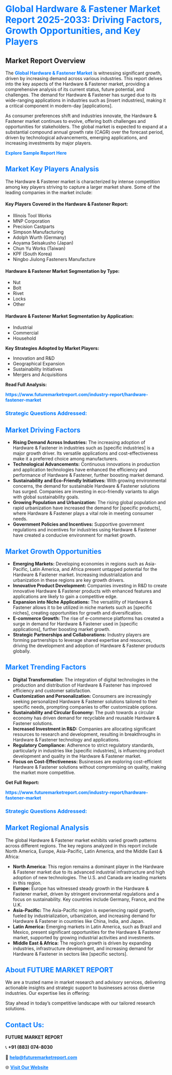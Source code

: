 <h1 style="color: #007BFF;">Global Hardware & Fastener Market Report 2025-2033: Driving Factors, Growth Opportunities, and Key Players</h1>

<section id="overview">
<h2>Market Report Overview</h2>
<p>The <a href="https://www.futuremarketreport.com/industry-report/hardware-fastener-market" style="color: #007BFF; text-decoration: none;"><strong>Global Hardware & Fastener Market</strong></a> is witnessing significant growth, driven by increasing demand across various industries. This report delves into the key aspects of the Hardware & Fastener market, providing a comprehensive analysis of its current status, future potential, and challenges. The demand for Hardware & Fastener has surged due to its wide-ranging applications in industries such as [insert industries], making it a critical component in modern-day [applications].</p>
<p>As consumer preferences shift and industries innovate, the Hardware & Fastener market continues to evolve, offering both challenges and opportunities for stakeholders. The global market is expected to expand at a substantial compound annual growth rate (CAGR) over the forecast period, driven by technological advancements, emerging applications, and increasing investments by major players.</p>
</section>

<section id="overview">
<p><a href="https://www.futuremarketreport.com/request-sample/reportId=28447" style="color: #007BFF; text-decoration: none;"><strong>Explore Sample Report Here</strong></a></p>
</section>

<section id="key-players">
<h2 style="color: #007BFF;">Market Key Players Analysis</h2>
<p>The Hardware & Fastener market is characterized by intense competition among key players striving to capture a larger market share. Some of the leading companies in the market include:</p>
<h4>Key Players Covered in the Hardware & Fastener Report:</h4>
<ul><li>Illinois Tool Works</li><li>MNP Corporation</li><li>Precision Castparts</li><li>Simpson Manufacturing</li><li>Adolph Wurth (Germany)</li><li>Aoyama Seisakusho (Japan)</li><li>Chun Yu Works (Taiwan)</li><li>KPF (South Korea)</li><li>Ningbo Jiulong Fasteners Manufacture</li></ul>
<h4>Hardware & Fastener Market Segmentation by Type:</h4>
<ul><li>Nut</li><li>Bolt</li><li>Rivet</li><li>Locks</li><li>Other</li></ul>

<h4>Hardware & Fastener Market Segmentation by Application:</h4>
<ul><li>Industrial</li><li>Commercial</li><li>Household</li></ul>
<p><strong>Key Strategies Adopted by Market Players:</strong></p>
<ul>
<li>Innovation and R&D</li>
<li>Geographical Expansion</li>
<li>Sustainability Initiatives</li>
<li>Mergers and Acquisitions</li>
</ul>
</section>

<section>
<p><strong>Read Full Analysis: </strong></p><a href="https://www.futuremarketreport.com/industry-report/hardware-fastener-market" style="color: #007BFF; text-decoration: none;"><strong>https://www.futuremarketreport.com/industry-report/hardware-fastener-market</strong></a>
<h3 style="color: #007BFF;">Strategic Questions Addressed:</h3>
</section>

<section id="driving-factors">
<h2 style="color: #007BFF;">Market Driving Factors</h2>
<ul>
<li><strong>Rising Demand Across Industries:</strong> The increasing adoption of Hardware & Fastener in industries such as [specific industries] is a major growth driver. Its versatile applications and cost-effectiveness make it a preferred choice among manufacturers.</li>
<li><strong>Technological Advancements:</strong> Continuous innovations in production and application technologies have enhanced the efficiency and performance of Hardware & Fastener, further boosting market demand.</li>
<li><strong>Sustainability and Eco-Friendly Initiatives:</strong> With growing environmental concerns, the demand for sustainable Hardware & Fastener solutions has surged. Companies are investing in eco-friendly variants to align with global sustainability goals.</li>
<li><strong>Growing Population and Urbanization:</strong> The rising global population and rapid urbanization have increased the demand for [specific products], where Hardware & Fastener plays a vital role in meeting consumer needs.</li>
<li><strong>Government Policies and Incentives:</strong> Supportive government regulations and incentives for industries using Hardware & Fastener have created a conducive environment for market growth.</li>
</ul>
</section>

<section id="growth-opportunities">
<h2 style="color: #007BFF;">Market Growth Opportunities</h2>
<ul>
<li><strong>Emerging Markets:</strong> Developing economies in regions such as Asia-Pacific, Latin America, and Africa present untapped potential for the Hardware & Fastener market. Increasing industrialization and urbanization in these regions are key growth drivers.</li>
<li><strong>Innovative Product Development:</strong> Companies investing in R&D to create innovative Hardware & Fastener products with enhanced features and applications are likely to gain a competitive edge.</li>
<li><strong>Expansion into Niche Applications:</strong> The versatility of Hardware & Fastener allows it to be utilized in niche markets such as [specific niches], creating opportunities for growth and diversification.</li>
<li><strong>E-commerce Growth:</strong> The rise of e-commerce platforms has created a surge in demand for Hardware & Fastener used in [specific applications], further boosting market growth.</li>
<li><strong>Strategic Partnerships and Collaborations:</strong> Industry players are forming partnerships to leverage shared expertise and resources, driving the development and adoption of Hardware & Fastener products globally.</li>
</ul>
</section>

<section id="trending-factors">
<h2 style="color: #007BFF;">Market Trending Factors</h2>
<ul>
<li><strong>Digital Transformation:</strong> The integration of digital technologies in the production and distribution of Hardware & Fastener has improved efficiency and customer satisfaction.</li>
<li><strong>Customization and Personalization:</strong> Consumers are increasingly seeking personalized Hardware & Fastener solutions tailored to their specific needs, prompting companies to offer customizable options.</li>
<li><strong>Sustainability and Circular Economy:</strong> The push towards a circular economy has driven demand for recyclable and reusable Hardware & Fastener solutions.</li>
<li><strong>Increased Investment in R&D:</strong> Companies are allocating significant resources to research and development, resulting in breakthroughs in Hardware & Fastener technology and applications.</li>
<li><strong>Regulatory Compliance:</strong> Adherence to strict regulatory standards, particularly in industries like [specific industries], is influencing product development and quality in the Hardware & Fastener market.</li>
<li><strong>Focus on Cost-Effectiveness:</strong> Businesses are exploring cost-efficient Hardware & Fastener solutions without compromising on quality, making the market more competitive.</li>
</ul>
</section>

<section>
<p><strong>Get Full Report: </strong></p><a href="https://www.futuremarketreport.com/industry-report/hardware-fastener-market" style="color: #007BFF; text-decoration: none;"><strong>https://www.futuremarketreport.com/industry-report/hardware-fastener-market</strong></a>
<h3 style="color: #007BFF;">Strategic Questions Addressed:</h3>
</section>


<section id="regional-analysis">
<h2 style="color: #007BFF;">Market Regional Analysis</h2>
<p>The global Hardware & Fastener market exhibits varied growth patterns across different regions. The key regions analyzed in this report include North America, Europe, Asia-Pacific, Latin America, and the Middle East & Africa:</p>
<ul>
<li><strong>North America:</strong> This region remains a dominant player in the Hardware & Fastener market due to its advanced industrial infrastructure and high adoption of new technologies. The U.S. and Canada are leading markets in this region.</li>
<li><strong>Europe:</strong> Europe has witnessed steady growth in the Hardware & Fastener market, driven by stringent environmental regulations and a focus on sustainability. Key countries include Germany, France, and the U.K.</li>
<li><strong>Asia-Pacific:</strong> The Asia-Pacific region is experiencing rapid growth, fueled by industrialization, urbanization, and increasing demand for Hardware & Fastener in countries like China, India, and Japan.</li>
<li><strong>Latin America:</strong> Emerging markets in Latin America, such as Brazil and Mexico, present significant opportunities for the Hardware & Fastener market, supported by growing industrial activities and investments.</li>
<li><strong>Middle East & Africa:</strong> The region’s growth is driven by expanding industries, infrastructure development, and increasing demand for Hardware & Fastener in sectors like [specific sectors].</li>
</ul>
</section>

<footer>
<h2 style="color: #007BFF;">About FUTURE MARKET REPORT</h2>
<p>We are a trusted name in market research and advisory services, delivering actionable insights and strategic support to businesses across diverse industries. Our expertise lies in offering:</p>

<p>Stay ahead in today’s competitive landscape with our tailored research solutions.</p>

<h2 style="color: #007BFF;">Contact Us:</h2>
<p><strong>FUTURE MARKET REPORT</strong></p>
<p>📞 <strong>+91 (883) 074-8030</strong></p>
<p>📧 <strong><a href="mailto:help@futuremarketreport.com" style="color: #007BFF;">help@futuremarketreport.com</a></strong></p>
<p>🌐 <strong><a href="https://www.futuremarketreport.com/" style="color: #007BFF;">Visit Our Website</a></strong></p>
</footer>